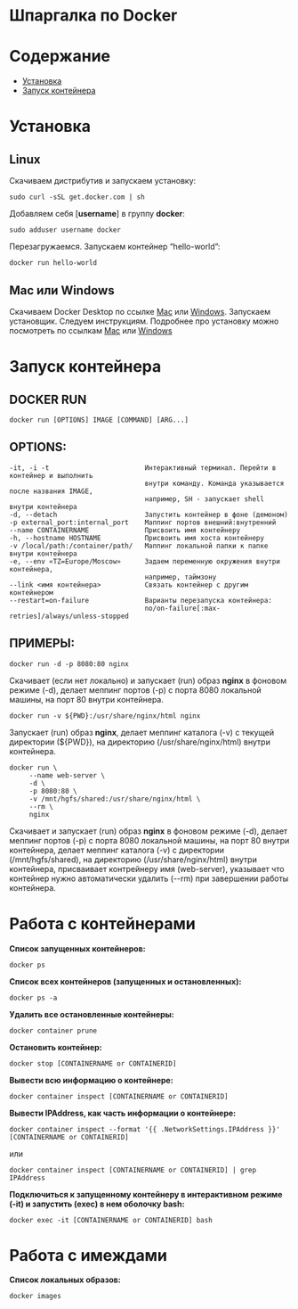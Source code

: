 # Шпаргалка по Docker

# Содержание

   * [Установка](#установка)
   * [Запуск контейнера](#Запуск-контейнера)
   
# Установка

## Linux

Скачиваем дистрибутив и запускаем установку:
```
sudo curl -sSL get.docker.com | sh
```
Добавляем себя [**username**] в группу **docker**:
```
sudo adduser username docker
```
Перезагружаемся. Запускаем контейнер “hello-world”:
```
docker run hello-world
```

## Mac или Windows

Скачиваем Docker Desktop по ссылке [Mac](https://download.docker.com/mac/stable/Docker.dmg) или [Windows](https://download.docker.com/win/stable/InstallDocker.msi). 
Запускаем установщик. Следуем инструкциям. Подробнее про установку можно посмотреть по ссылкам [Mac](https://docs.docker.com/docker-for-mac/install/) или [Windows](https://docs.docker.com/docker-for-windows/install/)

# Запуск контейнера

## DOCKER RUN
```
docker run [OPTIONS] IMAGE [COMMAND] [ARG...]
```

## OPTIONS:
    -it, -i -t                        Интерактивный терминал. Перейти в контейнер и выполнить
                                      внутри команду. Команда указывается после названия IMAGE, 
                                      например, SH - запускает shell внутри контейнера
    -d, --detach                      Запустить контейнер в фоне (демоном)
    -p external_port:internal_port    Маппинг портов внешний:внутренний
    --name CONTAINERNAME              Присвоить имя контейнеру
    -h, --hostname HOSTNAME           Присвоить имя хоста контейнеру
    -v /local/path:/container/path/   Маппинг локальной папки к папке внутри контейнера
    -e, --env «TZ=Europe/Moscow»      Задаем переменную окружения внутри контейнера,
                                      например, таймзону
    --link <имя контейнера>           Связать контейнер с другим контейнером
    --restart=on-failure              Варианты перезапуска контейнера:
                                      no/on-failure[:max-retries]/always/unless-stopped
    
## ПРИМЕРЫ:
```
docker run -d -p 8080:80 nginx
```
Скачивает (если нет локально) и запускает (run) образ **nginx** в фоновом режиме (-d), делает меппинг портов (-p) с порта 8080 локальной машины, на порт 80 внутри контейнера.
```
docker run -v ${PWD}:/usr/share/nginx/html nginx
```
Запускает (run) образ **nginx**, делает меппинг каталога (-v) с текущей директории (${PWD}), на директорию (/usr/share/nginx/html) внутри контейнера.
```
docker run \
     --name web-server \
     -d \
     -p 8080:80 \
     -v /mnt/hgfs/shared:/usr/share/nginx/html \
     --rm \
     nginx
```
Скачивает и запускает (run) образ **nginx** в фоновом режиме (-d), делает меппинг портов (-p) с порта 8080 локальной машины, на порт 80 внутри контейнера, делает меппинг каталога (-v) с директории (/mnt/hgfs/shared), на директорию (/usr/share/nginx/html) внутри контейнера, присваивает контрейнеру имя (web-server), указывает что контейнер нужно автоматически удалить (--rm) при завершении работы контейнера.

# Работа с контейнерами
**Список запущенных контейнеров:**
```
docker ps
```
**Список всех контейнеров (запущенных и остановленных):**
```
docker ps -a
```
**Удалить все остановленные контейнеры:**
```
docker container prune
```
**Остановить контейнер:**
```
docker stop [CONTAINERNAME or CONTAINERID]
```
**Вывести всю информацию о контейнере:**
```
docker container inspect [CONTAINERNAME or CONTAINERID]
```
**Вывести IPAddress, как часть информации о контейнере:**
```
docker container inspect --format '{{ .NetworkSettings.IPAddress }}' [CONTAINERNAME or CONTAINERID]
```
или
```
docker container inspect [CONTAINERNAME or CONTAINERID] | grep IPAddress
```
**Подключиться к запущенному контейнеру в интерактивном режиме (-it) и запустить (exec) в нем оболочку bash:**
```
docker exec -it [CONTAINERNAME or CONTAINERID] bash
```

# Работа с имеждами
**Список локальных образов:**
```
docker images
```
